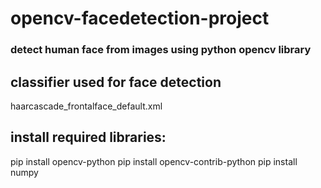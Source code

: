 # opencv-facedetection-project

### detect human face from images using python opencv library

## classifier used for face detection
haarcascade_frontalface_default.xml

## install required libraries:
pip install opencv-python
pip install opencv-contrib-python
pip install numpy
